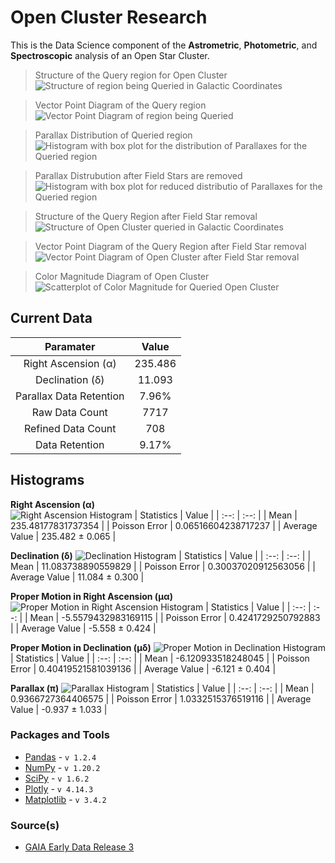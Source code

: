 # Open Cluster Research
This is the Data Science component of the **Astrometric**, **Photometric**, and **Spectroscopic** analysis of an Open Star Cluster.

>Structure of the Query region for Open Cluster<br />![Structure of region being Queried in Galactic Coordinates](https://github.com/RikGhosh487/Open-Cluster-Research/blob/main/Images/cluster_in_icrs.png)

>Vector Point Diagram of the Query region<br />![Vector Point Diagram of region being Queried](https://github.com/RikGhosh487/Open-Cluster-Research/blob/main/Images/vector_point_diagram.png)

>Parallax Distribution of Queried region<br />![Histogram with box plot for the distribution of Parallaxes for the Queried region](https://github.com/RikGhosh487/Open-Cluster-Research/blob/main/Images/parallax_distribution.png)

>Parallax Distrubution after Field Stars are removed<br />![Histogram with box plot for reduced distributio of Parallaxes for the Queried region](https://github.com/RikGhosh487/Open-Cluster-Research/blob/main/Images/reduced_parallax_distribution.png)

>Structure of the Query Region after Field Star removal<br />![Structure of Open Cluster queried in Galactic Coordinates](https://github.com/RikGhosh487/Open-Cluster-Research/blob/main/Images/cluster_in_icrs_post_parallax.png)

>Vector Point Diagram of the Query Region after Field Star removal<br />![Vector Point Diagram of Open Cluster after Field Star removal](https://github.com/RikGhosh487/Open-Cluster-Research/blob/main/Images/vpd_post_parallax.png)

>Color Magnitude Diagram of Open Cluster<br />![Scatterplot of Color Magnitude for Queried Open Cluster](https://github.com/RikGhosh487/Open-Cluster-Research/blob/main/Images/cmd.png)

## Current Data
| Paramater | Value |
| :--: | :--: |
| Right Ascension (α) | 235.486 |
| Declination (δ) | 11.093 |
| Parallax Data Retention | 7.96% |
| Raw Data Count | 7717 |
| Refined Data Count | 708 |
| Data Retention | 9.17% |

## Histograms
**Right Ascension (α)**<br />
![Right Ascension Histogram](https://github.com/RikGhosh487/Open-Cluster-Research/blob/main/Images/matplotlib/ra.png)
| Statistics | Value |
| :--: | :--: |
| Mean | 235.48177831737354 |
| Poisson Error | 0.06516604238717237 |
| Average Value | 235.482 ± 0.065 |

**Declination (δ)**
![Declination Histogram](https://github.com/RikGhosh487/Open-Cluster-Research/blob/main/Images/matplotlib/dec.png)
| Statistics | Value |
| :--: | :--: |
| Mean | 11.083738890559829 |
| Poisson Error | 0.30037020912563056 |
| Average Value | 11.084 ± 0.300 |

**Proper Motion in Right Ascension (μα)**
![Proper Motion in Right Ascension Histogram](https://github.com/RikGhosh487/Open-Cluster-Research/blob/main/Images/matplotlib/pmra.png)
| Statistics | Value |
| :--: | :--: |
| Mean | -5.5579432983169115 |
| Poisson Error | 0.4241729250792883 |
| Average Value | -5.558 ± 0.424 |

**Proper Motion in Declination (μδ)**
![Proper Motion in Declination Histogram](https://github.com/RikGhosh487/Open-Cluster-Research/blob/main/Images/matplotlib/pmdec.png)
| Statistics | Value |
| :--: | :--: |
| Mean | -6.120933518248045 |
| Poisson Error | 0.40419521581039136 |
| Average Value | -6.121 ± 0.404 |

**Parallax (π)**
![Parallax Histogram](https://github.com/RikGhosh487/Open-Cluster-Research/blob/main/Images/matplotlib/parallax.png)
| Statistics | Value |
| :--: | :--: |
| Mean | 0.9366727364406575 |
| Poisson Error | 1.0332515376519116 |
| Average Value | -0.937 ± 1.033 |

### Packages and Tools
- [Pandas](https://pandas.pydata.org/) - `v 1.2.4`
- [NumPy](https://numpy.org/) - `v 1.20.2`
- [SciPy](https://www.scipy.org/) - `v 1.6.2`
- [Plotly](https://plotly.com/) - `v 4.14.3`
- [Matplotlib](https://matplotlib.org) - `v 3.4.2`

### Source(s)
- [GAIA Early Data Release 3](https://www.cosmos.esa.int/web/gaia/early-data-release-3)
